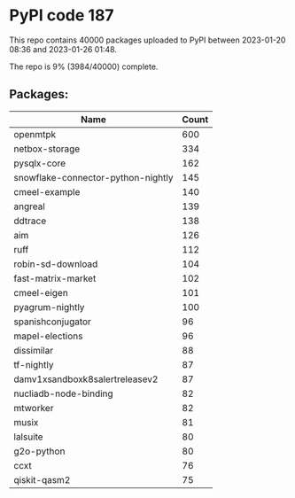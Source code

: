 # PyPI code 187

This repo contains 40000 packages uploaded to PyPI between 
2023-01-20 08:36 and 2023-01-26 01:48.

The repo is 9% (3984/40000) complete.

## Packages:

| Name  | Count |
| ----- | ----- |
| openmtpk | 600 |
| netbox-storage | 334 |
| pysqlx-core | 162 |
| snowflake-connector-python-nightly | 145 |
| cmeel-example | 140 |
| angreal | 139 |
| ddtrace | 138 |
| aim | 126 |
| ruff | 112 |
| robin-sd-download | 104 |
| fast-matrix-market | 102 |
| cmeel-eigen | 101 |
| pyagrum-nightly | 100 |
| spanishconjugator | 96 |
| mapel-elections | 96 |
| dissimilar | 88 |
| tf-nightly | 87 |
| damv1xsandboxk8salertreleasev2 | 87 |
| nucliadb-node-binding | 82 |
| mtworker | 82 |
| musix | 81 |
| lalsuite | 80 |
| g2o-python | 80 |
| ccxt | 76 |
| qiskit-qasm2 | 75 |


